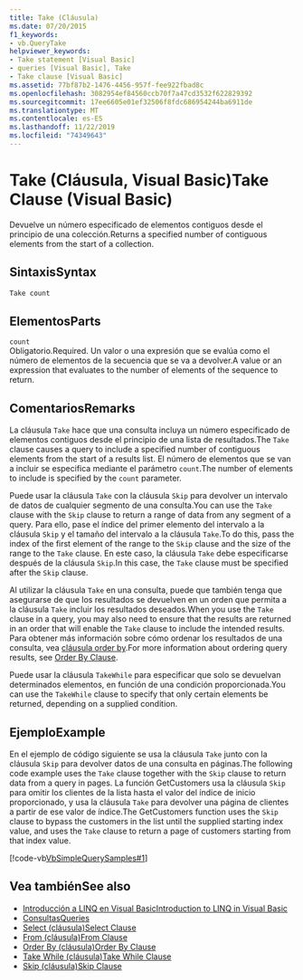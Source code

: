 ```yaml
---
title: Take (Cláusula)
ms.date: 07/20/2015
f1_keywords:
- vb.QueryTake
helpviewer_keywords:
- Take statement [Visual Basic]
- queries [Visual Basic], Take
- Take clause [Visual Basic]
ms.assetid: 77bf87b2-1476-4456-957f-fee922fbad8c
ms.openlocfilehash: 3082954ef84560ccb70f7a47cd3532f622829392
ms.sourcegitcommit: 17ee6605e01ef32506f8fdc686954244ba6911de
ms.translationtype: MT
ms.contentlocale: es-ES
ms.lasthandoff: 11/22/2019
ms.locfileid: "74349643"
---
```

# <a name="take-clause-visual-basic"></a><span data-ttu-id="182ce-102">Take (Cláusula, Visual Basic)</span><span class="sxs-lookup"><span data-stu-id="182ce-102">Take Clause (Visual Basic)</span></span>
<span data-ttu-id="182ce-103">Devuelve un número especificado de elementos contiguos desde el principio de una colección.</span><span class="sxs-lookup"><span data-stu-id="182ce-103">Returns a specified number of contiguous elements from the start of a collection.</span></span>  
  
## <a name="syntax"></a><span data-ttu-id="182ce-104">Sintaxis</span><span class="sxs-lookup"><span data-stu-id="182ce-104">Syntax</span></span>  
  
```vb  
Take count  
```  
  
## <a name="parts"></a><span data-ttu-id="182ce-105">Elementos</span><span class="sxs-lookup"><span data-stu-id="182ce-105">Parts</span></span>  
 `count`  
 <span data-ttu-id="182ce-106">Obligatorio.</span><span class="sxs-lookup"><span data-stu-id="182ce-106">Required.</span></span> <span data-ttu-id="182ce-107">Un valor o una expresión que se evalúa como el número de elementos de la secuencia que se va a devolver.</span><span class="sxs-lookup"><span data-stu-id="182ce-107">A value or an expression that evaluates to the number of elements of the sequence to return.</span></span>  
  
## <a name="remarks"></a><span data-ttu-id="182ce-108">Comentarios</span><span class="sxs-lookup"><span data-stu-id="182ce-108">Remarks</span></span>  
 <span data-ttu-id="182ce-109">La cláusula `Take` hace que una consulta incluya un número especificado de elementos contiguos desde el principio de una lista de resultados.</span><span class="sxs-lookup"><span data-stu-id="182ce-109">The `Take` clause causes a query to include a specified number of contiguous elements from the start of a results list.</span></span> <span data-ttu-id="182ce-110">El número de elementos que se van a incluir se especifica mediante el parámetro `count`.</span><span class="sxs-lookup"><span data-stu-id="182ce-110">The number of elements to include is specified by the `count` parameter.</span></span>  
  
 <span data-ttu-id="182ce-111">Puede usar la cláusula `Take` con la cláusula `Skip` para devolver un intervalo de datos de cualquier segmento de una consulta.</span><span class="sxs-lookup"><span data-stu-id="182ce-111">You can use the `Take` clause with the `Skip` clause to return a range of data from any segment of a query.</span></span> <span data-ttu-id="182ce-112">Para ello, pase el índice del primer elemento del intervalo a la cláusula `Skip` y el tamaño del intervalo a la cláusula `Take`.</span><span class="sxs-lookup"><span data-stu-id="182ce-112">To do this, pass the index of the first element of the range to the `Skip` clause and the size of the range to the `Take` clause.</span></span> <span data-ttu-id="182ce-113">En este caso, la cláusula `Take` debe especificarse después de la cláusula `Skip`.</span><span class="sxs-lookup"><span data-stu-id="182ce-113">In this case, the `Take` clause must be specified after the `Skip` clause.</span></span>  
  
 <span data-ttu-id="182ce-114">Al utilizar la cláusula `Take` en una consulta, puede que también tenga que asegurarse de que los resultados se devuelven en un orden que permita a la cláusula `Take` incluir los resultados deseados.</span><span class="sxs-lookup"><span data-stu-id="182ce-114">When you use the `Take` clause in a query, you may also need to ensure that the results are returned in an order that will enable the `Take` clause to include the intended results.</span></span> <span data-ttu-id="182ce-115">Para obtener más información sobre cómo ordenar los resultados de una consulta, vea [cláusula order by](../../../visual-basic/language-reference/queries/order-by-clause.md).</span><span class="sxs-lookup"><span data-stu-id="182ce-115">For more information about ordering query results, see [Order By Clause](../../../visual-basic/language-reference/queries/order-by-clause.md).</span></span>  
  
 <span data-ttu-id="182ce-116">Puede usar la cláusula `TakeWhile` para especificar que solo se devuelvan determinados elementos, en función de una condición proporcionada.</span><span class="sxs-lookup"><span data-stu-id="182ce-116">You can use the `TakeWhile` clause to specify that only certain elements be returned, depending on a supplied condition.</span></span>  
  
## <a name="example"></a><span data-ttu-id="182ce-117">Ejemplo</span><span class="sxs-lookup"><span data-stu-id="182ce-117">Example</span></span>  
 <span data-ttu-id="182ce-118">En el ejemplo de código siguiente se usa la cláusula `Take` junto con la cláusula `Skip` para devolver datos de una consulta en páginas.</span><span class="sxs-lookup"><span data-stu-id="182ce-118">The following code example uses the `Take` clause together with the `Skip` clause to return data from a query in pages.</span></span> <span data-ttu-id="182ce-119">La función GetCustomers usa la cláusula `Skip` para omitir los clientes de la lista hasta el valor del índice de inicio proporcionado, y usa la cláusula `Take` para devolver una página de clientes a partir de ese valor de índice.</span><span class="sxs-lookup"><span data-stu-id="182ce-119">The GetCustomers function uses the `Skip` clause to bypass the customers in the list until the supplied starting index value, and uses the `Take` clause to return a page of customers starting from that index value.</span></span>  
  
 [!code-vb[VbSimpleQuerySamples#1](~/samples/snippets/visualbasic/VS_Snippets_VBCSharp/VbSimpleQuerySamples/VB/QuerySamples1.vb#1)]  
  
## <a name="see-also"></a><span data-ttu-id="182ce-120">Vea también</span><span class="sxs-lookup"><span data-stu-id="182ce-120">See also</span></span>

- [<span data-ttu-id="182ce-121">Introducción a LINQ en Visual Basic</span><span class="sxs-lookup"><span data-stu-id="182ce-121">Introduction to LINQ in Visual Basic</span></span>](../../../visual-basic/programming-guide/language-features/linq/introduction-to-linq.md)
- [<span data-ttu-id="182ce-122">Consultas</span><span class="sxs-lookup"><span data-stu-id="182ce-122">Queries</span></span>](../../../visual-basic/language-reference/queries/index.md)
- [<span data-ttu-id="182ce-123">Select (cláusula)</span><span class="sxs-lookup"><span data-stu-id="182ce-123">Select Clause</span></span>](../../../visual-basic/language-reference/queries/select-clause.md)
- [<span data-ttu-id="182ce-124">From (cláusula)</span><span class="sxs-lookup"><span data-stu-id="182ce-124">From Clause</span></span>](../../../visual-basic/language-reference/queries/from-clause.md)
- [<span data-ttu-id="182ce-125">Order By (cláusula)</span><span class="sxs-lookup"><span data-stu-id="182ce-125">Order By Clause</span></span>](../../../visual-basic/language-reference/queries/order-by-clause.md)
- [<span data-ttu-id="182ce-126">Take While (cláusula)</span><span class="sxs-lookup"><span data-stu-id="182ce-126">Take While Clause</span></span>](../../../visual-basic/language-reference/queries/take-while-clause.md)
- [<span data-ttu-id="182ce-127">Skip (cláusula)</span><span class="sxs-lookup"><span data-stu-id="182ce-127">Skip Clause</span></span>](../../../visual-basic/language-reference/queries/skip-clause.md)
